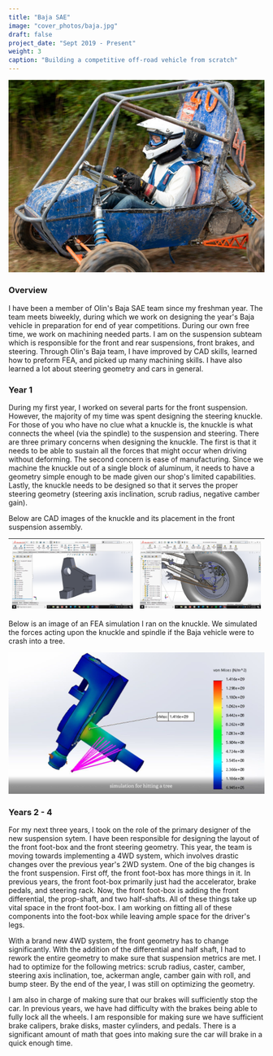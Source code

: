 ```yaml
---
title: "Baja SAE"
image: "cover_photos/baja.jpg"
draft: false
project_date: "Sept 2019 - Present"
weight: 3
caption: "Building a competitive off-road vehicle from scratch"
---
```


!["Cover Photo"](baja.jpg)

### Overview

I have been a member of Olin's Baja SAE team since my freshman year. The team meets biweekly, during which we work on designing the year's Baja vehicle in preparation for end of year competitions. During our own free time, we work on machining needed parts.
I am on the suspension subteam which is responsible for the front and rear suspensions, front brakes, and steering.
Through Olin's Baja team, I have improved by CAD skills, learned how to preform FEA, and picked up many machining skills. I have also learned a lot about steering geometry and cars in general.

### Year 1

During my first year, I worked on several parts for the front suspension. However, the majority of my time was spent designing the steering knuckle. For those of you who have no clue what a knuckle is, the knuckle is what connects the wheel (via the spindle) to the suspension and steering. 
There are three primary concerns when designing the knuckle. The first is that it needs to be able to sustain all the forces that might occur when driving without deforming. The second concern is ease of manufacturing.  Since we machine the knuckle out of a single block of aluminum, it needs to have a geometry simple enough to be made given our shop's limited capabilities. Lastly, the knuckle needs to be designed so that it serves the proper steering geometry (steering axis inclination, scrub radius, negative camber gain).

Below are CAD images of the knuckle and its placement in the front suspension assembly.

|!["Knuckle"](knuckle%20part.PNG)|!["Front Assembly"](knuckle%20assm.PNG)|
|:-:|:-:|

Below is an image of an FEA simulation I ran on the knuckle. We simulated the forces acting upon the knuckle and spindle if the Baja vehicle were to crash into a tree.

!["Knuckle FEA Simulation"](knuckle%20fea.jpg)

### Years 2 - 4

For my next three years, I took on the role of the primary designer of the new suspension sytem. I have been  responsible for designing the layout of the front foot-box and the front steering geometry.
This year, the team is moving towards implementing a 4WD system, which involves drastic changes over the previous year's 2WD system. One of the big changes is the front suspension. First off, the front foot-box has more things in it. In previous years, the front foot-box primarily just had the accelerator, brake pedals, and steering rack. Now, the front foot-box is adding the front differential, the prop-shaft, and two half-shafts. All of these things take up vital space in the front foot-box. I am working on fitting all of these components into the foot-box while leaving ample space for the driver's legs.

With a brand new 4WD system, the front geometry has to change significantly. With the addition of the differential and half shaft, I had to rework the entire geometry to make sure that suspension metrics are met. I had to optimize for the following metrics: scrub radius, caster, camber, steering axis inclination, toe, ackerman angle, camber gain with roll, and bump steer. By the end of the year, I was still on optimizing the geometry.

I am also in charge of making sure that our brakes will sufficiently stop the car. In previous years, we have had difficulty with the brakes being able to fully lock all the wheels. I am responsible for making sure we have sufficient brake calipers, brake disks, master cylinders, and pedals. There is a significant amount of math that goes into making sure the car will brake in a quick enough time. 




